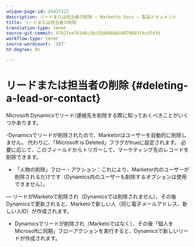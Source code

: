 ```yaml
---
unique-page-id: 45417322
description: リードまたは担当者の削除 — Marketto Docs — 製品ドキュメント
title: リードまたは担当者の削除
translation-type: tm+mt
source-git-commit: 47b2fee7d146c3dc558d4bbb10070683f4cdfd3d
workflow-type: tm+mt
source-wordcount: '157'
ht-degree: 0%

---
```



# リードまたは担当者の削除 {#deleting-a-lead-or-contact}

Microsoft Dynamicsでリード/連絡先を削除する際に知っておくべきことがいくつかあります。

-Dynamicsでリードが削除されたので、Marketorはユーザーを自動的に削除しません。 代わりに、「Microsoft is Deleted」フラグがtrueに設定されます。 必要に応じて、このフィールドからトリガーして、マーケティング先のレコードを削除できます。

- 「人物の削除」フロー・アクション：これにより、Marketor内のユーザーが削除されるだけです（Dynamics内のユーザーも削除するオプションは使用できません）。

 — リードがMarketoで削除され（Dynamicsでは削除されません）、その後Dynamicsで更新されると、Marketoで新しい人（同じ電子メールアドレス、新しい人ID）が作成されます。

- Dynamicsでリードが削除され（Marketoではなく）、その後「個人をMicrosoftに同期」フローアクションを実行すると、Dynamicsで新しいリードが作成されます。
